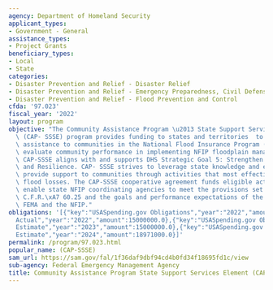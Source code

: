 ```yaml
---
agency: Department of Homeland Security
applicant_types:
- Government - General
assistance_types:
- Project Grants
beneficiary_types:
- Local
- State
categories:
- Disaster Prevention and Relief - Disaster Relief
- Disaster Prevention and Relief - Emergency Preparedness, Civil Defense
- Disaster Prevention and Relief - Flood Prevention and Control
cfda: '97.023'
fiscal_year: '2022'
layout: program
objective: "The Community Assistance Program \u2013 State Support Services Element\
  \ (CAP- SSSE) program provides funding to states and territories  to provide technical\
  \ assistance to communities in the National Flood Insurance Program (NFIP) and to\
  \ evaluate community performance in implementing NFIP floodplain management activities.\
  \ CAP-SSSE aligns with and supports DHS Strategic Goal 5: Strengthen Preparedness\
  \ and Resilience. CAP- SSSE strives to leverage state knowledge and expertise to\
  \ provide support to communities through activities that most effectively reduce\
  \ flood losses. The CAP-SSSE cooperative agreement funds eligible activities to\
  \ enable state NFIP coordinating agencies to meet the provisions set forth in 44\
  \ C.F.R.\xA7 60.25 and the goals and performance expectations of the funding agency:\
  \ FEMA and the NFIP."
obligations: '[{"key":"USASpending.gov Obligations","year":"2022","amount":14203444.38},{"key":"SAM.gov
  Actual","year":"2022","amount":15000000.0},{"key":"USASpending.gov Obligations","year":"2023","amount":647109.18},{"key":"SAM.gov
  Estimate","year":"2023","amount":15000000.0},{"key":"USASpending.gov Obligations","year":"2024","amount":0.0},{"key":"SAM.gov
  Estimate","year":"2024","amount":18971000.0}]'
permalink: /program/97.023.html
popular_name: (CAP-SSSE)
sam_url: https://sam.gov/fal/1f36daf9dbf94cd4b0fd34f18695fd1c/view
sub-agency: Federal Emergency Management Agency
title: Community Assistance Program State Support Services Element (CAP-SSSE)
---
```

